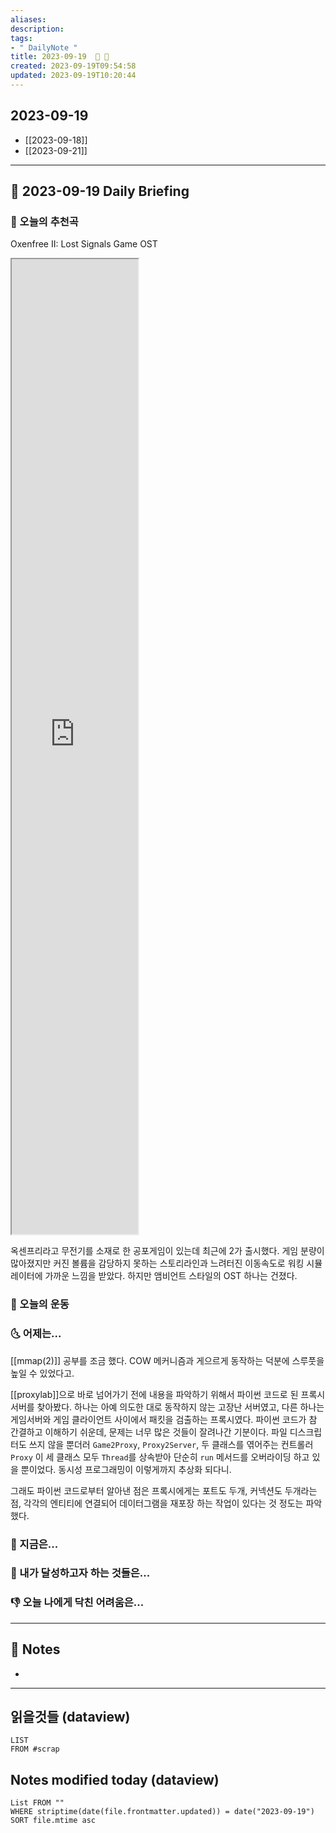 ```yaml
---
aliases: 
description:
tags:
- " DailyNote "
title: 2023-09-19  🫸 🫷
created: 2023-09-19T09:54:58
updated: 2023-09-19T10:20:44
---
```


## 2023-09-19

- [[2023-09-18]] 
- [[2023-09-21]]

---

## 📅 2023-09-19 Daily Briefing

### 🎵 오늘의 추천곡

Oxenfree II: Lost Signals Game OST

<iframe src="https://www.youtube.com/embed/qhzn6KTbKVI?list=PLp0o4CJv_G0jvM9jQiX2GxoBncDZZqjwk" height="150" width="200" allowfullscreen="" allow="fullscreen" style="aspect-ratio: 1 / 1; width: 40%; height: 40%;"></iframe>

옥센프리라고 무전기를 소재로 한 공포게임이 있는데 최근에 2가 출시했다. 게임 분량이 많아졌지만 커진 볼륨을 감당하지 못하는 스토리라인과 느려터진 이동속도로 워킹 시뮬레이터에 가까운 느낌을 받았다. 하지만 앰비언트 스타일의 OST 하나는 건졌다.

### 🏃 오늘의 운동

### 🌜 어제는...

[[mmap(2)]] 공부를 조금 했다. COW 메커니즘과 게으르게 동작하는 덕분에 스루풋을 높일 수 있었다고.

[[proxylab]]으로 바로 넘어가기 전에 내용을 파악하기 위해서 파이썬 코드로 된 프록시 서버를 찾아봤다. 하나는 아예 의도한 대로 동작하지 않는 고장난 서버였고, 다른 하나는 게임서버와 게임 클라이언트 사이에서 패킷을 검출하는 프록시였다. 파이썬 코드가 참 간결하고 이해하기 쉬운데, 문제는 너무 많은 것들이 잘려나간 기분이다. 파일 디스크립터도 쓰지 않을 뿐더러 `Game2Proxy`, `Proxy2Server`, 두 클래스를 엮어주는 컨트롤러 `Proxy` 이 세 클래스 모두 `Thread`를 상속받아 단순히 `run` 메서드를 오버라이딩 하고 있을 뿐이었다. 동시성 프로그래밍이 이렇게까지 추상화 되다니.

그래도 파이썬 코드로부터 알아낸 점은 프록시에게는 포트도 두개, 커넥션도 두개라는 점, 각각의 엔티티에 연결되어 데이터그램을 재포장 하는 작업이 있다는 것 정도는 파악했다.

### 🙌 지금은...

### 🚀 내가 달성하고자 하는 것들은...

### 👎 오늘 나에게 닥친 어려움은...

---

## 📝 Notes

- 

---

## 읽을것들 (dataview)

```dataview
LIST
FROM #scrap
```

## Notes modified today (dataview)

```dataview
List FROM "" 
WHERE striptime(date(file.frontmatter.updated)) = date("2023-09-19") 
SORT file.mtime asc
```
